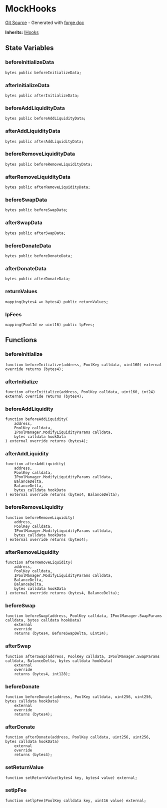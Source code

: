 # MockHooks
[Git Source](https://github.com/uniswap/v4-core/blob/80311e34080fee64b6fc6c916e9a51a437d0e482/src/test/MockHooks.sol) - Generated with [forge doc](https://book.getfoundry.sh/reference/forge/forge-doc)

**Inherits:**
[IHooks](contracts/v4/reference/core/interfaces/IHooks.md)


## State Variables
### beforeInitializeData

```solidity
bytes public beforeInitializeData;
```


### afterInitializeData

```solidity
bytes public afterInitializeData;
```


### beforeAddLiquidityData

```solidity
bytes public beforeAddLiquidityData;
```


### afterAddLiquidityData

```solidity
bytes public afterAddLiquidityData;
```


### beforeRemoveLiquidityData

```solidity
bytes public beforeRemoveLiquidityData;
```


### afterRemoveLiquidityData

```solidity
bytes public afterRemoveLiquidityData;
```


### beforeSwapData

```solidity
bytes public beforeSwapData;
```


### afterSwapData

```solidity
bytes public afterSwapData;
```


### beforeDonateData

```solidity
bytes public beforeDonateData;
```


### afterDonateData

```solidity
bytes public afterDonateData;
```


### returnValues

```solidity
mapping(bytes4 => bytes4) public returnValues;
```


### lpFees

```solidity
mapping(PoolId => uint16) public lpFees;
```


## Functions
### beforeInitialize


```solidity
function beforeInitialize(address, PoolKey calldata, uint160) external override returns (bytes4);
```

### afterInitialize


```solidity
function afterInitialize(address, PoolKey calldata, uint160, int24) external override returns (bytes4);
```

### beforeAddLiquidity


```solidity
function beforeAddLiquidity(
    address,
    PoolKey calldata,
    IPoolManager.ModifyLiquidityParams calldata,
    bytes calldata hookData
) external override returns (bytes4);
```

### afterAddLiquidity


```solidity
function afterAddLiquidity(
    address,
    PoolKey calldata,
    IPoolManager.ModifyLiquidityParams calldata,
    BalanceDelta,
    BalanceDelta,
    bytes calldata hookData
) external override returns (bytes4, BalanceDelta);
```

### beforeRemoveLiquidity


```solidity
function beforeRemoveLiquidity(
    address,
    PoolKey calldata,
    IPoolManager.ModifyLiquidityParams calldata,
    bytes calldata hookData
) external override returns (bytes4);
```

### afterRemoveLiquidity


```solidity
function afterRemoveLiquidity(
    address,
    PoolKey calldata,
    IPoolManager.ModifyLiquidityParams calldata,
    BalanceDelta,
    BalanceDelta,
    bytes calldata hookData
) external override returns (bytes4, BalanceDelta);
```

### beforeSwap


```solidity
function beforeSwap(address, PoolKey calldata, IPoolManager.SwapParams calldata, bytes calldata hookData)
    external
    override
    returns (bytes4, BeforeSwapDelta, uint24);
```

### afterSwap


```solidity
function afterSwap(address, PoolKey calldata, IPoolManager.SwapParams calldata, BalanceDelta, bytes calldata hookData)
    external
    override
    returns (bytes4, int128);
```

### beforeDonate


```solidity
function beforeDonate(address, PoolKey calldata, uint256, uint256, bytes calldata hookData)
    external
    override
    returns (bytes4);
```

### afterDonate


```solidity
function afterDonate(address, PoolKey calldata, uint256, uint256, bytes calldata hookData)
    external
    override
    returns (bytes4);
```

### setReturnValue


```solidity
function setReturnValue(bytes4 key, bytes4 value) external;
```

### setlpFee


```solidity
function setlpFee(PoolKey calldata key, uint16 value) external;
```

